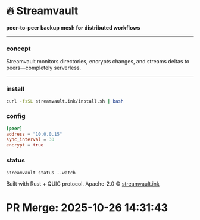 
# 🔥 **Streamvault**

**peer-to-peer backup mesh for distributed workflows**

---

### concept

Streamvault monitors directories, encrypts changes, and streams deltas to peers—completely serverless.

---

### install

```bash
curl -fsSL streamvault.ink/install.sh | bash
```

### config

```toml
[peer]
address = "10.0.0.15"
sync_interval = 30
encrypt = true
```

### status

`streamvault status --watch`

Built with Rust + QUIC protocol.
Apache-2.0 © [streamvault.ink](https://streamvault.ink)

# PR Merge: 2025-10-26 14:31:43
